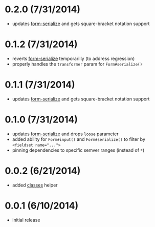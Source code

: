 
# 0.2.0 (7/31/2014)
* updates [form-serialize](https://github.com/dominicbarnes/form-serialize) and gets square-bracket notation support

# 0.1.2 (7/31/2014)
 * reverts [form-serialize](https://github.com/dominicbarnes/form-serialize) temporarilly (to address regression)
 * properly handles the `transformer` param for `Form#serialize()`

# 0.1.1 (7/31/2014)
 * updates [form-serialize](https://github.com/dominicbarnes/form-serialize) and gets square-bracket notation support

# 0.1.0 (7/31/2014)
 * updates [form-serialize](https://github.com/dominicbarnes/form-serialize) and drops `loose` parameter
 * added ability for `Form#input()` and `Form#serialize()` to filter by `<fieldset name="...">`
 * pinning dependencies to specific semver ranges (instead of `*`)

# 0.0.2 (6/21/2014)
 * added [classes](https://github.com/component/classes) helper

# 0.0.1 (6/10/2014)
 * initial release
